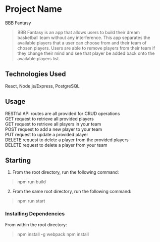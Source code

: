 # Project Name
BBB Fantasy
 > BBB Fantasy is an app that allows users to build their dream basketball team without any interference. This app separates the available players that a user can choose from and their team of chosen players. Users are able to remove players from their team if they change their mind and see that player be added back onto the available players list.
 
## Technologies Used ##
 React, Node.js/Express, PostgreSQL 

## Usage ##
RESTful API routes are all provided for CRUD operations<br/>
GET request to retrieve all provided players<br/>
GET request to retrieve all players in your team<br/>
POST request to add a new player to your team<br/>
PUT request to update a provided player<br/>
DELETE request to delete a player from the provided players<br/>
DELETE request to delete a player from your team<br/>

## Starting ##
 1. From the root directory, run the following command:
   > npm run build
 2. From the same root directory, run the following command:
   > npm run start
 
### Installing Dependencies ###
 From within the root directory:
 > npm install -g webpack
 > npm install
